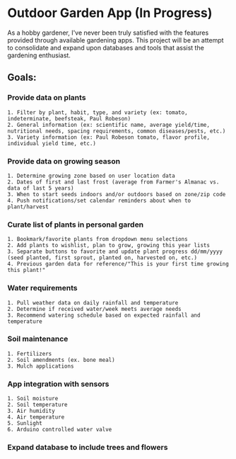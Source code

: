 # Outdoor Garden App (In Progress)

As a hobby gardener, I've never been truly satisfied with the features provided through available gardening apps. This project will be an attempt to consolidate and expand upon databases and tools that assist the gardening enthusiast.  

## Goals:
### Provide data on plants
	1. Filter by plant, habit, type, and variety (ex: tomato, indeterminate, beefsteak, Paul Robeson)
	2. General information (ex: scientific name, average yield/time, nutritional needs, spacing requirements, common diseases/pests, etc.)
	3. Variety information (ex: Paul Robeson tomato, flavor profile, individual yield time, etc.)
### Provide data on growing season
	1. Determine growing zone based on user location data
	2. Dates of first and last frost (average from Farmer's Almanac vs. data of last 5 years)
	3. When to start seeds indoors and/or outdoors based on zone/zip code
	4. Push notifications/set calendar reminders about when to plant/harvest
### Curate list of plants in personal garden
	1. Bookmark/favorite plants from dropdown menu selections
	2. Add plants to wishlist, plan to grow, growing this year lists
	3. Separate buttons to favorite and update plant progress dd/mm/yyyy (seed planted, first sprout, planted on, harvested on, etc.)
	4. Previous garden data for reference/"This is your first time growing this plant!"
### Water requirements
	1. Pull weather data on daily rainfall and temperature
	2. Determine if received water/week meets average needs
	3. Recommend watering schedule based on expected rainfall and temperature
### Soil maintenance
	1. Fertilizers
	2. Soil amendments (ex. bone meal)
	3. Mulch applications
### App integration with sensors
	1. Soil moisture
	2. Soil temperature
	3. Air humidity
	4. Air temperature
	5. Sunlight
	6. Arduino controlled water valve
### Expand database to include trees and flowers
